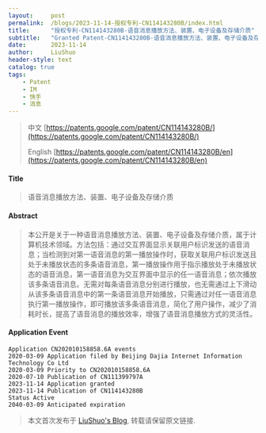 ```yaml
---
layout:     post
permalink:  /blogs/2023-11-14-授权专利-CN114143280B/index.html
title:      "授权专利-CN114143280B-语音消息播放方法、装置、电子设备及存储介质"
subtitle:   "Granted Patent-CN114143280B-语音消息播放方法、装置、电子设备及存储介质"
date:       2023-11-14
author:     LiuShuo
header-style: text
catalog: true
tags:
    - Patent
    - IM
    - 快手
    - 消息
---
```

> 中文 [https://patents.google.com/patent/CN114143280B/](https://patents.google.com/patent/CN114143280B/)
>
> English [https://patents.google.com/patent/CN114143280B/en](https://patents.google.com/patent/CN114143280B/en)

#### Title
> 语音消息播放方法、装置、电子设备及存储介质









#### Abstract
> 本公开是关于一种语音消息播放方法、装置、电子设备及存储介质，属于计算机技术领域。方法包括：通过交互界面显示关联用户标识发送的语音消息；当检测到对第一语音消息的第一播放操作时，获取关联用户标识发送且处于未播放状态的多条语音消息，第一播放操作用于指示播放处于未播放状态的语音消息，第一语音消息为交互界面中显示的任一语音消息；依次播放该多条语音消息。无需对每条语音消息分别进行播放，也无需通过上下滑动从该多条语音消息中的第一条语音消息开始播放，只需通过对任一语音消息执行第一播放操作，即可播放该多条语音消息，简化了用户操作，减少了消耗时长，提高了语音消息的播放效率，增强了语音消息播放方式的灵活性。







#### Application Event
```
Application CN202010158858.6A events 
2020-03-09 Application filed by Beijing Dajia Internet Information Technology Co Ltd
2020-03-09 Priority to CN202010158858.6A
2020-07-10 Publication of CN111399797A
2023-11-14 Application granted
2023-11-14 Publication of CN114143280B
Status Active
2040-03-09 Anticipated expiration
```
> 本文首次发布于 [LiuShuo's Blog](https://liushuo.me), 
转载请保留原文链接.
